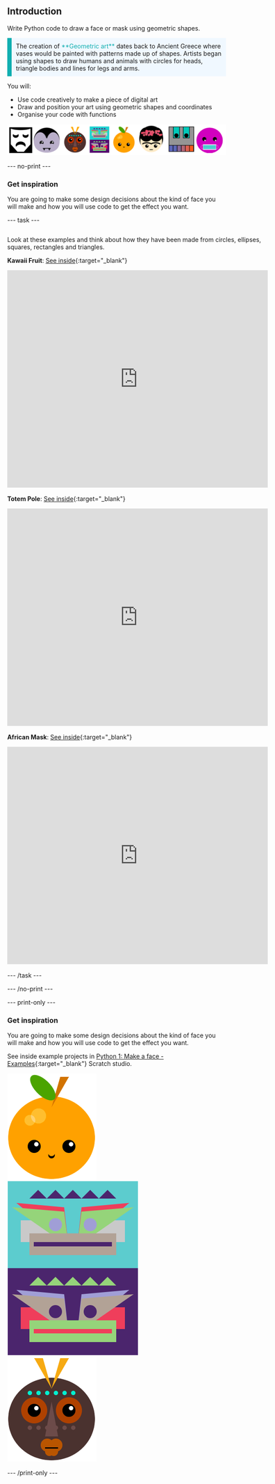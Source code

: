## Introduction

Write Python code to draw a face or mask using geometric shapes. 

<p style="border-left: solid; border-width:10px; border-color: #0faeb0; background-color: aliceblue; padding: 10px;">
The creation of <span style="color: #0faeb0">**Geometric art**</span> dates back to Ancient Greece where vases would be painted with patterns made up of shapes. Artists began using shapes to draw humans and animals with circles for heads, triangle bodies and lines for legs and arms.
</p>

You will:

+ Use code creatively to make a piece of digital art
+ Draw and position your art using geometric shapes and coordinates
+ Organise your code with functions
 
![Examples of different faces](images/strip.png)

--- no-print ---

### Get inspiration 

You are going to make some design decisions about the kind of face you will make and how you will use code to get the effect you want.

--- task ---
<div style="display: flex; flex-wrap: wrap">
<div style="flex-basis: 175px; flex-grow: 1">  

Look at these examples and think about how they have been made from circles, ellipses, squares, rectangles and triangles.

**Kawaii Fruit**: [See inside](https://trinket.io/python/6bad88800b){:target="_blank"}
<div class="trinket">
  <iframe src="https://trinket.io/embed/python/6bad88800b?outputOnly=true&start=result" width="600" height="500" frameborder="0" marginwidth="0" marginheight="0" allowfullscreen>
  </iframe>
</div>

**Totem Pole**: [See inside](https://trinket.io/python/f90794771c){:target="_blank"}
<div class="trinket">
  <iframe src="https://trinket.io/embed/python/f90794771c?outputOnly=true&start=result" width="600" height="500" frameborder="0" marginwidth="0" marginheight="0" allowfullscreen>
  </iframe>
</div>

**African Mask**: [See inside](https://trinket.io/python/b876d500ab){:target="_blank"}
<div class="trinket">
  <iframe src="https://trinket.io/embed/python/b876d500ab?outputOnly=true&start=result" width="600" height="500" frameborder="0" marginwidth="0" marginheight="0" allowfullscreen>
  </iframe>
</div>

</div>
</div>

--- /task ---

--- /no-print ---

--- print-only ---

### Get inspiration 

You are going to make some design decisions about the kind of face you will make and how you will use code to get the effect you want.

See inside example projects in [Python 1: Make a face - Examples](https://trinket.io/library/folder/make-a-face-examples){:target="_blank"} Scratch studio.

![The output area from the Kawaii Fruit project](images/smile.png)
![The output area from the Totem Pole project](images/totem.png)
![The output area from the African Mask project](images/african.png)

--- /print-only ---

